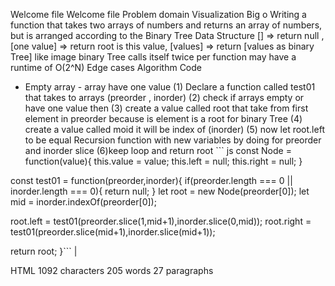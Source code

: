 Welcome file
Welcome file
Problem domain	Visualization	Big o
Writing a function that takes two arrays of numbers and returns an array of numbers, but is arranged according to the Binary Tree Data Structure	[] => return null , [one value] => return root is this value, [values] => return [values as binary Tree] like image binary Tree	calls itself twice per function may have a runtime of O(2^N)
Edge cases	Algorithm	Code
- Empty array - array have one value	(1) Declare a function called test01 that takes to arrays (preorder , inorder) (2) check if arrays empty or have one value then (3) create a value called root that take from first element in preorder because is element is a root for binary Tree (4) create a value called moid it will be index of (inorder) (5) now let root.left to be equal Recursion function with new variables by doing for preorder and inorder slice (6)keep loop and return root	``` js
const Node = function(value){
this.value = value;
this.left = null;
this.right = null;
}

const test01 = function(preorder,inorder){
if(preorder.length === 0 || inorder.length === 0){
return null;
}
let root = new Node(preorder[0]);
let mid = inorder.indexOf(preorder[0]);

root.left = test01(preorder.slice(1,mid+1),inorder.slice(0,mid));
root.right = test01(preorder.slice(mid+1),inorder.slice(mid+1));

return root;
}``` |

HTML 1092 characters 205 words 27 paragraphs
